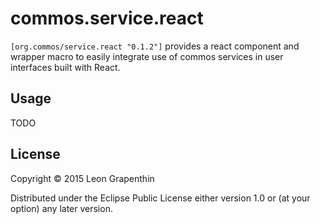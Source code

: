 # commos.service.react

`[org.commos/service.react "0.1.2"]` provides a react component and wrapper macro to easily integrate use of commos services in user interfaces built with React.

## Usage

TODO

## License

Copyright © 2015 Leon Grapenthin

Distributed under the Eclipse Public License either version 1.0 or (at your option) any later version.
